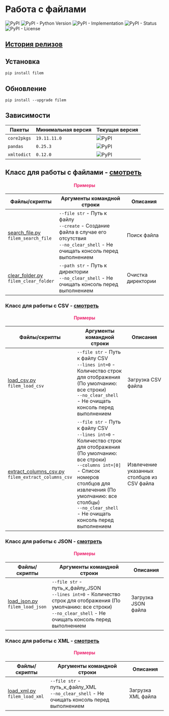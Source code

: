 # Работа с файлами

![PyPI](https://img.shields.io/pypi/v/filem)
![PyPI - Python Version](https://img.shields.io/pypi/pyversions/filem)
![PyPI - Implementation](https://img.shields.io/pypi/implementation/filem)
![PyPI - Status](https://img.shields.io/pypi/status/filem)
![PyPI - License](https://img.shields.io/pypi/l/filem)

## [История релизов](https://github.com/DmitryRyumin/pkgs/blob/master/filem/NOTES.md)

## Установка

```shell script
pip install filem
```

## Обновление

```shell script
pip install --upgrade filem
```

## Зависимости

| Пакеты | Минимальная версия | Текущая версия |
| ------ | ------------------ | -------------- |
`core2pkgs` | `19.11.11.0` | ![PyPI](https://img.shields.io/pypi/v/core2pkgs) | 
`pandas` | `0.25.3` | ![PyPI](https://img.shields.io/pypi/v/pandas) |
`xmltodict` | `0.12.0` | ![PyPI](https://img.shields.io/pypi/v/xmltodict) |

## Класс для работы с файлами - [смотреть](https://github.com/DmitryRyumin/pkgs/blob/master/filem/filem/file_manager.py)

<h4 align="center"><span style="color:#EC256F;">Примеры</span></h4>

| Файлы/скрипты | Аргументы командной строки | Описания |
| ------------- | -------------------------- | -------- |
| [search_file.py](https://github.com/DmitryRyumin/pkgs/blob/master/filem/filem/samples/search_file.py)<br>`filem_search_file` | `--file str` - Путь к файлу<br>`--create` - Создание файла в случае его отсутствия<br>`--no_clear_shell` - Не очищать консоль перед выполнением | Поиск файла |
| [clear_folder.py](https://github.com/DmitryRyumin/pkgs/blob/master/filem/filem/samples/clear_folder.py)<br>`filem_clear_folder` | `--path str` - Путь к директории<br>`--no_clear_shell` - Не очищать консоль перед выполнением | Очистка директории |

### Класс для работы с CSV - [смотреть](https://github.com/DmitryRyumin/pkgs/blob/master/filem/filem/csv.py)

<h4 align="center"><span style="color:#EC256F;">Примеры</span></h4>

| Файлы/скрипты | Аргументы командной строки | Описания |
| ------------- | -------------------------- | -------- |
| [load_csv.py](https://github.com/DmitryRyumin/pkgs/blob/master/filem/filem/samples/load_csv.py)<br>`filem_load_csv` | `--file str` - Путь к файлу CSV<br>`--lines int=0` - Количество строк для отображения (По умолчанию: все строки)<br>`--no_clear_shell` - Не очищать консоль перед выполнением | Загрузка CSV файла |
| [extract_columns_csv.py](https://github.com/DmitryRyumin/pkgs/blob/master/filem/filem/samples/extract_columns_csv.py)<br>`filem_extract_columns_csv` | `--file str` - Путь к файлу CSV<br>`--lines int=0` - Количество строк для отображения (По умолчанию: все строки)<br>`--columns int=[0]` - Список номеров столбцов для извлечения (По умолчанию: все столбцы)<br>`--no_clear_shell` - Не очищать консоль перед выполнением | Извлечение указанных столбцов из CSV файла |

### Класс для работы с JSON - [смотреть](https://github.com/DmitryRyumin/pkgs/blob/master/filem/filem/json.py)

<h4 align="center"><span style="color:#EC256F;">Примеры</span></h4>

| Файлы/скрипты | Аргументы командной строки | Описания |
| ------------- | -------------------------- | -------- |
| [load_json.py](https://github.com/DmitryRyumin/pkgs/blob/master/filem/filem/samples/load_json.py)<br>`filem_load_json` | `--file str` - путь_к_файлу_JSON<br>`--lines int=0` - Количество строк для отображения (По умолчанию: все строки)<br>`--no_clear_shell` - Не очищать консоль перед выполнением | Загрузка JSON файла |

### Класс для работы с XML - [смотреть](https://github.com/DmitryRyumin/pkgs/blob/master/filem/filem/xml.py)

<h4 align="center"><span style="color:#EC256F;">Примеры</span></h4>

| Файлы/скрипты | Аргументы командной строки | Описания |
| ------------- | -------------------------- | -------- |
| [load_xml.py](https://github.com/DmitryRyumin/pkgs/blob/master/filem/filem/samples/load_xml.py)<br>`filem_load_xml` | `--file str` - путь_к_файлу_XML<br>`--no_clear_shell` - Не очищать консоль перед выполнением | Загрузка XML файла |